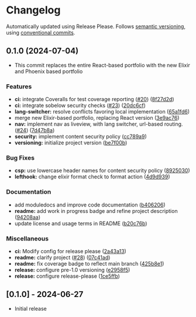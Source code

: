 # Changelog

Automatically updated using Release Please. Follows [semantic versioning](https://semver.org/spec/v2.0.0.html), using [conventional commits](https://www.conventionalcommits.org/en/v1.0.0/).


## 0.1.0 (2024-07-04)

* This commit replaces the entire React-based portfolio  with the new Elixir and Phoenix based portfolio

### Features

* **ci:** integrate Coveralls for test coverage reporting ([#20](https://github.com/zaneriley/personal-site/issues/20)) ([8f27d2d](https://github.com/zaneriley/personal-site/commit/8f27d2d9b349d6db96e328e2ab45eef70b58d921))
* **ci:** integrate sobelow security checks ([#23](https://github.com/zaneriley/personal-site/issues/23)) ([20dc6cf](https://github.com/zaneriley/personal-site/commit/20dc6cfd1676de374ef89392a93303e8de0c5881))
* **lang-switcher:** resolve conflicts favoring local implementation ([65a1fd6](https://github.com/zaneriley/personal-site/commit/65a1fd612134b2246579417979694e0da34b1a1a))
* merge new Elixir-based portfolio, replacing React version ([3e9ac76](https://github.com/zaneriley/personal-site/commit/3e9ac76c478d5eb4ecfa21a825ba1a0cd803bebc))
* **nav:** implement nav as liveview, with lang switcher, url-based routing.  ([#24](https://github.com/zaneriley/personal-site/issues/24)) ([7d47b8a](https://github.com/zaneriley/personal-site/commit/7d47b8aa69f06009de8e31e73cee615dd1cf6b7c))
* **security:** implement content security policy ([cc789a9](https://github.com/zaneriley/personal-site/commit/cc789a98f4a3e0ee194feb70a42f5792c3a00bf8))
* **versioning:** initialize project version ([be7f00b](https://github.com/zaneriley/personal-site/commit/be7f00b712772de73551c041ed2d75534b9b17bb))


### Bug Fixes

* **csp:** use lowercase header names for content security policy ([8925030](https://github.com/zaneriley/personal-site/commit/8925030aad6a8dbc5111ac32a3d095bdd56fcbf0))
* **lefthook:** change elixir format check to format action ([4d9d939](https://github.com/zaneriley/personal-site/commit/4d9d93963fbc3442803163fde3c5d1d6403ac938))


### Documentation

* add moduledocs and improve code documentation ([b406206](https://github.com/zaneriley/personal-site/commit/b4062060f8dc5ab733ef0d3a06fc3c3dc2878d3e))
* **readme:** add work in progress badge and refine project description ([94208aa](https://github.com/zaneriley/personal-site/commit/94208aa53f04bac7123fcb21c38e9d599799158c))
* update license and usage terms in README ([b20c76b](https://github.com/zaneriley/personal-site/commit/b20c76b49e2dcfe98677f041b3e668c94abae0a0))


### Miscellaneous

* **ci:** Modify config for release please ([2a43a13](https://github.com/zaneriley/personal-site/commit/2a43a13219ee65236b449b274b279775d43fe959))
* **readme:** clarify project ([#28](https://github.com/zaneriley/personal-site/issues/28)) ([07c41ad](https://github.com/zaneriley/personal-site/commit/07c41ad8c8065c21db5485cb0a1de55e4ee9b9bf))
* **readme:** fix coverage badge to reflect main branch ([425b8e1](https://github.com/zaneriley/personal-site/commit/425b8e1bc489bd0660dfc2bf1635ecbe78216270))
* **release:** configure pre-1.0 versioning ([e2958f5](https://github.com/zaneriley/personal-site/commit/e2958f524f29d586cb00a8ae69f786b3d7eaa817))
* **release:** configure release-please ([1ce5ffb](https://github.com/zaneriley/personal-site/commit/1ce5ffb3db1f3dded79c939382e99467f7a18264))

## [0.1.0] - 2024-06-27

- Initial release

